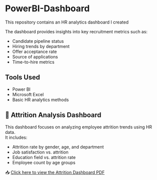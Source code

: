 # PowerBI-Dashboard

This repository contains an HR analytics dashboard I created 

The dashboard provides insights into key recruitment metrics such as:

- Candidate pipeline status
- Hiring trends by department
- Offer acceptance rate
- Source of applications
- Time-to-hire metrics

## Tools Used
- Power BI
- Microsoft Excel
- Basic HR analytics methods
  

## 📄 Attrition Analysis Dashboard

This dashboard focuses on analyzing employee attrition trends using HR data.  
It includes:

- Attrition rate by gender, age, and department
- Job satisfaction vs. attrition
- Education field vs. attrition rate
- Employee count by age groups

📥 [Click here to view the Attrition Dashboard PDF](HR%20ANALYTICS%20DASHBOARD_ATTRITION.pdf)

